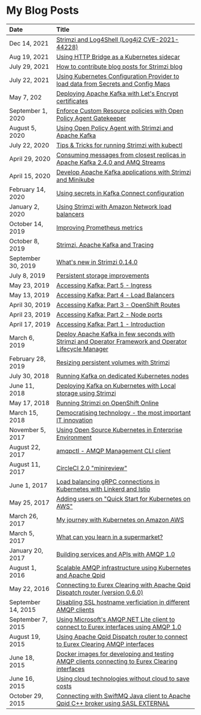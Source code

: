 # My Blog Posts

| Date          | Title |
|:--------------|:------|
| Dec 14, 2021 | [Strimzi and Log4Shell (Log4j2 CVE-2021-44228)](https://strimzi.io/blog/2021/12/14/strimzi-and-log4shell/) |
| Aug 19, 2021 | [Using HTTP Bridge as a Kubernetes sidecar](https://strimzi.io/blog/2021/08/18/using-http-bridge-as-a-kubernetes-sidecar/) |
| July 29, 2021 | [How to contribute blog posts for Strimzi blog](https://strimzi.io/blog/2021/07/29/how-to-write-blog-posts-for-strimzi-blog/) |
| July 22, 2021 | [Using Kubernetes Configuration Provider to load data from Secrets and Config Maps](https://strimzi.io/blog/2021/07/22/using-kubernetes-config-provider-to-load-data-from-secrets-and-config-maps/) |
| May 7, 202 | [Deploying Apache Kafka with Let's Encrypt certificates](https://strimzi.io/blog/2021/05/07/deploying-kafka-with-lets-encrypt-certificates/) |
| September 1, 2020 | [Enforce Custom Resource policies with Open Policy Agent Gatekeeper](https://strimzi.io/blog/2020/09/01/enforce-custom-resource-policies-with-opa-gatekeeper/) |
| August 5, 2020 | [Using Open Policy Agent with Strimzi and Apache Kafka](https://strimzi.io/blog/2020/08/05/using-open-policy-agent-with-strimzi-and-apache-kafka/) |
| July 22, 2020 | [Tips & Tricks for running Strimzi with kubectl](https://strimzi.io/blog/2020/07/22/tips-and-tricks-for-running-strimzi-with-kubectl/) |
| April 29, 2020 | [Consuming messages from closest replicas in Apache Kafka 2.4.0 and AMQ Streams](https://developers.redhat.com/blog/2020/04/29/consuming-messages-from-closest-replicas-in-apache-kafka-2-4-0-and-amq-streams/) |
| April 15, 2020 | [Develop Apache Kafka applications with Strimzi and Minikube](https://strimzi.io/blog/2020/04/15/develop-apache-kafka-applications-with-strimzi-and-minikube/) |
| February 14, 2020 | [Using secrets in Kafka Connect configuration](https://developers.redhat.com/blog/2020/02/14/using-secrets-in-apache-kafka-connect-configuration/) |
| January 2, 2020 | [Using Strimzi with Amazon Network load balancers](https://strimzi.io/blog/2020/01/02/using-strimzi-with-amazon-nlb-loadbalancers/) |
| October 14, 2019 | [Improving Prometheus metrics](https://strimzi.io/blog/2019/10/14/improving-prometheus-metrics/) |
| October 8, 2019 | [Strimzi, Apache Kafka and Tracing](https://strimzi.io/blog/2019/10/08/strimzi-apache-kafka-and-tracing/) |
| September 30, 2019 | [What's new in Strimzi 0.14.0](https://strimzi.io/blog/2019/09/30/whats-new-in-strimzi-0.14.0/) |
| July 8, 2019 | [Persistent storage improvements](https://strimzi.io/blog/2019/07/08/persistent-storage-improvements/) |
| May 23, 2019 | [Accessing Kafka: Part 5 - Ingress](https://strimzi.io/blog/2019/05/23/accessing-kafka-part-5/) |
| May 13, 2019 | [Accessing Kafka: Part 4 - Load Balancers](https://strimzi.io/blog/2019/05/13/accessing-kafka-part-4/) |
| April 30, 2019 | [Accessing Kafka: Part 3 - OpenShift Routes](https://strimzi.io/blog/2019/04/30/accessing-kafka-part-3/) |
| April 23, 2019 | [Accessing Kafka: Part 2 - Node ports](https://strimzi.io/blog/2019/04/23/accessing-kafka-part-2/) |
| April 17, 2019 | [Accessing Kafka: Part 1 - Introduction](https://strimzi.io/blog/2019/04/17/accessing-kafka-part-1/) |
| March 6, 2019 | [Deploy Apache Kafka in few seconds with Strimzi and Operator Framework and Operator Lifecycle Manager](https://strimzi.io/blog/2019/03/06/strimzi-and-operator-lifecycle-manager/) |
| February 28, 2019 | [Resizing persistent volumes with Strimzi](https://strimzi.io/blog/2019/02/28/resizing-persistent-volumes/) |
| July 30, 2018 | [Running Kafka on dedicated Kubernetes nodes](https://strimzi.io/blog/2018/07/30/running-kafka-on-dedicated-nodes/) |
| June 11, 2018 | [Deploying Kafka on Kubernetes with Local storage using Strimzi](https://strimzi.io/blog/2018/06/11/deploying-kafka-on-kubernetes-with-local-storage-using-strimzi/) |
| May 17, 2018 | [Running Strimzi on OpenShift Online](https://strimzi.io/blog/2018/05/17/running-strimzi-on-openshift-online/) |
| March 15, 2018 | [Democratising technology - the most important IT innovation](https://blog.effectivemessaging.com/2018/03/democratising-technology-most-important.html) |
| November 5, 2017 | [Using Open Source Kubernetes in Enterprise Environment](https://blog.effectivemessaging.com/2017/11/using-open-source-kubernetes-in.html) |
| August 22, 2017 | [amqpctl - AMQP Management CLI client](https://blog.effectivemessaging.com/2017/08/amqpctl-amqp-management-cli-client.html) |
| August 11, 2017 | [CircleCI 2.0 "minireview"](https://blog.effectivemessaging.com/2017/08/circleci-20-minireview.html) |
| June 1, 2017 | [Load balancing gRPC connections in Kubernetes with Linkerd and Istio](https://blog.effectivemessaging.com/2017/06/load-balancing-grpc-connections-in.html) |
| May 25, 2017 | [Adding users on "Quick Start for Kubernetes on AWS"](https://blog.effectivemessaging.com/2017/05/adding-users-on-quick-start-for.html) |
| March 26, 2017 | [My journey with Kubernetes on Amazon AWS](https://blog.effectivemessaging.com/2017/03/my-journey-with-kubernetes-on-amazon-aws.html) |
| March 5, 2017 | [What can you learn in a supermarket?](https://blog.effectivemessaging.com/2017/03/what-can-you-learn-in-supermarket.html) |
| January 20, 2017 | [Building services and APIs with AMQP 1.0](https://blog.effectivemessaging.com/2017/01/building-services-and-apis-with-amqp-10.html) |
| August 1, 2016 | [Scalable AMQP infrastructure using Kubernetes and Apache Qpid](https://blog.effectivemessaging.com/2016/08/scalable-amqp-infrastructure-using.html) |
| May 22, 2016 | [Connecting to Eurex Clearing with Apache Qpid Dispatch router (version 0.6.0)](https://blog.effectivemessaging.com/2016/05/connecting-to-eurex-clearing-with.html) |
| September 14, 2015 | [Disabling SSL hostname verficiation in different AMQP clients](https://blog.effectivemessaging.com/2015/09/disabling-ssl-hostname-verficiation-in.html) |
| September 7, 2015 | [Using Microsoft's AMQP.NET Lite client to connect to Eurex interfaces using AMQP 1.0](https://blog.effectivemessaging.com/2015/09/using-microsofts-amqpnet-lite-client-to.html) |
| August 19, 2015 | [Using Apache Qpid Dispatch router to connect to Eurex Clearing AMQP interfaces](https://blog.effectivemessaging.com/2015/08/using-apache-qpid-dispatch-router-to.html) |
| June 18, 2015 | [Docker images for developing and testing AMQP clients connecting to Eurex Clearing interfaces](https://blog.effectivemessaging.com/2015/06/docker-images-for-developing-and.html) |
| June 16, 2015 | [Using cloud technologies without cloud to save costs](https://blog.effectivemessaging.com/2015/06/using-cloud-technologies-without-cloud.html) |
| October 29, 2015 | [Connecting with SwiftMQ Java client to Apache Qpid C++ broker using SASL EXTERNAL](https://blog.effectivemessaging.com/2013/10/connecting-with-swiftmq-java-client-to.html) |
